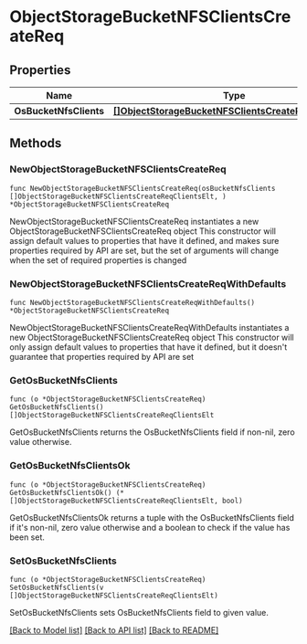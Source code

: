 # ObjectStorageBucketNFSClientsCreateReq

## Properties

Name | Type | Description | Notes
------------ | ------------- | ------------- | -------------
**OsBucketNfsClients** | [**[]ObjectStorageBucketNFSClientsCreateReqClientsElt**](ObjectStorageBucketNFSClientsCreateReqClientsElt.md) |  | 

## Methods

### NewObjectStorageBucketNFSClientsCreateReq

`func NewObjectStorageBucketNFSClientsCreateReq(osBucketNfsClients []ObjectStorageBucketNFSClientsCreateReqClientsElt, ) *ObjectStorageBucketNFSClientsCreateReq`

NewObjectStorageBucketNFSClientsCreateReq instantiates a new ObjectStorageBucketNFSClientsCreateReq object
This constructor will assign default values to properties that have it defined,
and makes sure properties required by API are set, but the set of arguments
will change when the set of required properties is changed

### NewObjectStorageBucketNFSClientsCreateReqWithDefaults

`func NewObjectStorageBucketNFSClientsCreateReqWithDefaults() *ObjectStorageBucketNFSClientsCreateReq`

NewObjectStorageBucketNFSClientsCreateReqWithDefaults instantiates a new ObjectStorageBucketNFSClientsCreateReq object
This constructor will only assign default values to properties that have it defined,
but it doesn't guarantee that properties required by API are set

### GetOsBucketNfsClients

`func (o *ObjectStorageBucketNFSClientsCreateReq) GetOsBucketNfsClients() []ObjectStorageBucketNFSClientsCreateReqClientsElt`

GetOsBucketNfsClients returns the OsBucketNfsClients field if non-nil, zero value otherwise.

### GetOsBucketNfsClientsOk

`func (o *ObjectStorageBucketNFSClientsCreateReq) GetOsBucketNfsClientsOk() (*[]ObjectStorageBucketNFSClientsCreateReqClientsElt, bool)`

GetOsBucketNfsClientsOk returns a tuple with the OsBucketNfsClients field if it's non-nil, zero value otherwise
and a boolean to check if the value has been set.

### SetOsBucketNfsClients

`func (o *ObjectStorageBucketNFSClientsCreateReq) SetOsBucketNfsClients(v []ObjectStorageBucketNFSClientsCreateReqClientsElt)`

SetOsBucketNfsClients sets OsBucketNfsClients field to given value.



[[Back to Model list]](../README.md#documentation-for-models) [[Back to API list]](../README.md#documentation-for-api-endpoints) [[Back to README]](../README.md)


